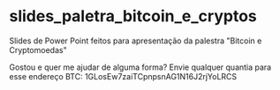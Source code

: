 # slides_paletra_bitcoin_e_cryptos
Slides de Power Point feitos para apresentação da palestra "Bitcoin e Cryptomoedas"


Gostou e quer me ajudar de alguma forma?
Envie qualquer quantia para esse endereço BTC: 1GLosEw7zaiTCpnpsnAG1N16J2rjYoLRCS

